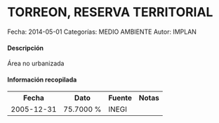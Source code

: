 TORREON, RESERVA TERRITORIAL
=====

Fecha: 2014-05-01
Categorías: MEDIO AMBIENTE
Autor: IMPLAN

#### Descripción

Área no urbanizada

#### Información recopilada

<table class="table table-hover table-bordered">
  <tr><th>Fecha</th><th>Dato</th><th>Fuente</th><th>Notas</th></tr>
  <tr><td>2005-12-31</td><td>75.7000 %</td><td>INEGI</td><td></td></tr>
</table>
